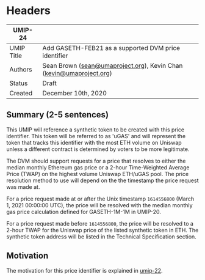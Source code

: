 # Headers
| UMIP-24     |                                                                                                                                          |
|------------|------------------------------------------------------------------------------------------------------------------------------------------|
| UMIP Title | Add GASETH-FEB21 as a supported DVM price identifier                                                                                                 |
| Authors    | Sean Brown (sean@umaproject.org), Kevin Chan (kevin@umaproject.org)
| Status     | Draft                                                                                                                                   |
| Created    | December 10th, 2020                                                                                                                              |

## Summary (2-5 sentences)
This UMIP will reference a synthetic token to be created with this price identifier. This token will be referred to as 'uGAS' and will represent the token that tracks this identifier with the most ETH volume on Uniswap unless a different contract is determined by voters to be more legitimate.

The DVM should support requests for a price that resolves to either the median monthly Ethereum gas price or a 2-hour Time-Weighted Average Price (TWAP) on the highest volume Uniswap ETH/uGAS pool. The price resolution method to use will depend on the the timestamp the price request was made at.

For a price request made at or after the Unix timestamp `1614556800` (March 1, 2021 00:00:00 UTC), the price will be resolved with the median monthly gas price calculation defined for GASETH-1M-1M in UMIP-20.

For a price request made before `1614556800`, the price will be resolved to a 2-hour TWAP for the Uniswap price of the listed synthetic token in ETH. The synthetic token address will be listed in the Technical Specification section.

## Motivation
The motivation for this price identifier is explained in [umip-22](https://github.com/UMAprotocol/UMIPs/blob/master/UMIPs/umip-22.md).
